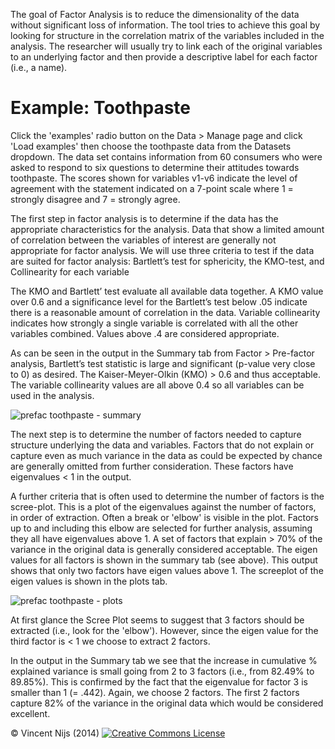 The goal of Factor Analysis is to reduce the dimensionality of the data without significant loss of information. The tool tries to achieve this goal by looking for structure in the correlation matrix of the variables included in the analysis. The researcher will usually try to link each of the original variables to an underlying factor and then provide a descriptive label for each factor (i.e., a name).

# Example: Toothpaste

Click the 'examples' radio button on the Data > Manage page and click 'Load examples' then choose the toothpaste  data from the Datasets dropdown. The data set contains information from 60 consumers who were asked to respond to six questions to determine their attitudes towards toothpaste. The scores shown for variables v1-v6 indicate the level of agreement with the statement indicated on a 7-point scale where 1 = strongly disagree and 7 = strongly agree.

The first step in factor analysis is to determine if the data has the appropriate characteristics for the analysis.
Data that show a limited amount of correlation between the variables of interest are generally not appropriate for factor analysis. We will use three criteria to test if the data are suited for factor analysis:  Bartlett’s test for sphericity, the KMO-test, and Collinearity for each variable

The KMO and Bartlett’ test evaluate all available data together. A KMO value over 0.6 and a significance level for the Bartlett’s test below .05 indicate there is a reasonable amount of correlation in the data. Variable collinearity indicates how strongly a single variable is correlated with all the other variables combined. Values above .4 are considered appropriate.

As can be seen in the output in the Summary tab from Factor > Pre-factor analysis, Bartlett’s test statistic is large and significant (p-value very close to 0) as desired. The Kaiser-Meyer-Olkin (KMO) > 0.6 and thus acceptable. The variable collinearity values are all above 0.4 so all variables can be used in the analysis.

![prefac toothpaste - summary](figures_marketing/prefac_toothpaste_summary.png)

The next step is to determine the number of factors needed to capture structure underlying the data and variables. Factors that do not explain or capture even as much variance in the data as could be expected by chance are generally omitted from further consideration. These factors have eigenvalues < 1 in the output.

A further criteria that is often used to determine the number of factors is the scree-plot. This is a plot of the eigenvalues against the number of factors, in order of extraction. Often a break or 'elbow' is visible in the plot. Factors up to and including this elbow are selected for further analysis, assuming they all have eigenvalues above 1. A set of factors that explain > 70% of the variance in the original data is generally considered acceptable. The eigen values for all factors is shown in the summary tab (see above). This output shows that only two factors have eigen values above 1. The screeplot of the eigen values is shown in the plots tab.

![prefac toothpaste - plots](figures_marketing/prefac_toothpaste_plots.png)

At first glance the Scree Plot seems to suggest that 3 factors should be extracted (i.e., look for the 'elbow'). However, since the eigen value for the third factor is < 1 we choose to extract 2 factors.

In the output in the Summary tab we see that the increase in cumulative % explained variance is small going from 2 to 3 factors (i.e., from 82.49% to 89.85%). This is confirmed by the fact that the eigenvalue for factor 3 is smaller than 1 (= .442). Again, we choose 2 factors. The first 2 factors capture 82% of the variance in the original data which would be considered excellent.

&copy; Vincent Nijs (2014) <a rel="license" href="http://creativecommons.org/licenses/by-nc-sa/4.0/" target="_blank"><img alt="Creative Commons License" style="border-width:0" src="imgs/80x15.png" /></a>
